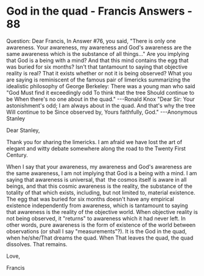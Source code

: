 # God in the quad - Francis Answers - 88

Question: Dear Francis, In Answer #76, you said, &quot;There is only one awareness. Your awareness, my awareness and God's awareness are the same awareness which is the substance of all things...&quot; Are you implying that God is a being with a mind? And that this mind contains the egg that was buried for six months? Isn't that tantamount to saying that objective reality is real? That it exists whether or not it is being observed? What you are saying is reminiscent of the famous pair of limericks summarizing the idealistic philosophy of George Berkeley: There was a young man who said &quot;God Must find it exceedingly odd To think that the tree Should continue to be When there's no one about in the quad.&quot; ---Ronald Knox &quot;Dear Sir: Your astonishment's odd; I am always about in the quad. And that's why the tree Will continue to be Since observed by, Yours faithfully, God.&quot; ---Anonymous Stanley

Dear Stanley,

Thank you for sharing the limericks. I am afraid we have lost the art of elegant and witty debate somewhere along the road to the Twenty First Century.&nbsp;

When I say that your awareness, my awareness and God's awareness are the same awareness, I am not implying that God is a being with a mind. I am saying that awareness is universal, that&nbsp; the cosmos itself is aware in all beings, and that this cosmic awareness is the reality, the substance of the totality of that which exists, including, but not limited to, material existence.&nbsp; The egg that was buried for six months doesn't have any empirical existence independently from awareness, which is tantamount to saying that awareness is the reality of the objective world. When objective reality is not being observed, it &quot;returns&quot; to awareness which it had never left. In other words, pure awareness is the form of existence of the world between observations (or shall I say &quot;measurements&quot;?). It is the God in the quad, when he/she/That dreams the quad. When That leaves the quad, the quad dissolves. That remains.

Love,

Francis

